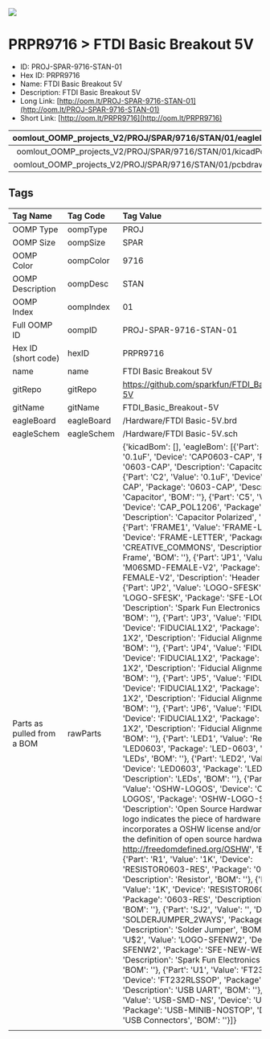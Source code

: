 


  
![][im]
# PRPR9716 > FTDI Basic Breakout 5V

- ID: PROJ-SPAR-9716-STAN-01
- Hex ID: PRPR9716
- Name: FTDI Basic Breakout 5V
- Description: FTDI Basic Breakout 5V
- Long Link: [http://oom.lt/PROJ-SPAR-9716-STAN-01](http://oom.lt/PROJ-SPAR-9716-STAN-01)
- Short Link: [http://oom.lt/PRPR9716](http://oom.lt/PRPR9716)
  

|oomlout_OOMP_projects_V2/PROJ/SPAR/9716/STAN/01/eagleImage.png|oomlout_OOMP_projects_V2/PROJ/SPAR/9716/STAN/01/eagleSchemImage.png|oomlout_OOMP_projects_V2/PROJ/SPAR/9716/STAN/01/kicadPcb3dFront.png|oomlout_OOMP_projects_V2/PROJ/SPAR/9716/STAN/01/kicadPcb3dBack.png|
| :---: | :---: | :---: | :---: |
|oomlout_OOMP_projects_V2/PROJ/SPAR/9716/STAN/01/kicadPcb3d.png|oomlout_OOMP_projects_V2/PROJ/SPAR/9716/STAN/01/bomBack.png|oomlout_OOMP_projects_V2/PROJ/SPAR/9716/STAN/01/bomFront.png|oomlout_OOMP_projects_V2/PROJ/SPAR/9716/STAN/01/pcbdraw.svg|
|oomlout_OOMP_projects_V2/PROJ/SPAR/9716/STAN/01/pcbdrawBack.svg||||

## Tags
  

|Tag Name|Tag Code|Tag Value|
| :--- | :--- | :--- |
|OOMP Type|oompType|PROJ|
|OOMP Size|oompSize|SPAR|
|OOMP Color|oompColor|9716|
|OOMP Description|oompDesc|STAN|
|OOMP Index|oompIndex|01|
|Full OOMP ID|oompID|PROJ-SPAR-9716-STAN-01|
|Hex ID (short code)|hexID|PRPR9716|
|name|name|FTDI Basic Breakout 5V|
|gitRepo|gitRepo|https://github.com/sparkfun/FTDI_Basic_Breakout-5V|
|gitName|gitName|FTDI_Basic_Breakout-5V|
|eagleBoard|eagleBoard|/Hardware/FTDI Basic-5V.brd|
|eagleSchem|eagleSchem|/Hardware/FTDI Basic-5V.sch|
|Parts as pulled from a BOM|rawParts|{'kicadBom': [], 'eagleBom': [{'Part': 'C1', 'Value': '0.1uF', 'Device': 'CAP0603-CAP', 'Package': '0603-CAP', 'Description': 'Capacitor', 'BOM': ''}, {'Part': 'C2', 'Value': '0.1uF', 'Device': 'CAP0603-CAP', 'Package': '0603-CAP', 'Description': 'Capacitor', 'BOM': ''}, {'Part': 'C5', 'Value': '10uF', 'Device': 'CAP_POL1206', 'Package': 'EIA3216', 'Description': 'Capacitor Polarized', 'BOM': ''}, {'Part': 'FRAME1', 'Value': 'FRAME-LETTER', 'Device': 'FRAME-LETTER', 'Package': 'CREATIVE_COMMONS', 'Description': 'Schematic Frame', 'BOM': ''}, {'Part': 'JP1', 'Value': '', 'Device': 'M06SMD-FEMALE-V2', 'Package': '1X06-SMD-FEMALE-V2', 'Description': 'Header 6', 'BOM': ''}, {'Part': 'JP2', 'Value': 'LOGO-SFESK', 'Device': 'LOGO-SFESK', 'Package': 'SFE-LOGO-FLAME', 'Description': 'Spark Fun Electronics PCB Logo', 'BOM': ''}, {'Part': 'JP3', 'Value': 'FIDUCIAL1X2', 'Device': 'FIDUCIAL1X2', 'Package': 'FIDUCIAL-1X2', 'Description': 'Fiducial Alignment Points', 'BOM': ''}, {'Part': 'JP4', 'Value': 'FIDUCIAL1X2', 'Device': 'FIDUCIAL1X2', 'Package': 'FIDUCIAL-1X2', 'Description': 'Fiducial Alignment Points', 'BOM': ''}, {'Part': 'JP5', 'Value': 'FIDUCIAL1X2', 'Device': 'FIDUCIAL1X2', 'Package': 'FIDUCIAL-1X2', 'Description': 'Fiducial Alignment Points', 'BOM': ''}, {'Part': 'JP6', 'Value': 'FIDUCIAL1X2', 'Device': 'FIDUCIAL1X2', 'Package': 'FIDUCIAL-1X2', 'Description': 'Fiducial Alignment Points', 'BOM': ''}, {'Part': 'LED1', 'Value': 'Red', 'Device': 'LED0603', 'Package': 'LED-0603', 'Description': 'LEDs', 'BOM': ''}, {'Part': 'LED2', 'Value': 'Green', 'Device': 'LED0603', 'Package': 'LED-0603', 'Description': 'LEDs', 'BOM': ''}, {'Part': 'LOGO1', 'Value': 'OSHW-LOGOS', 'Device': 'OSHW-LOGOS', 'Package': 'OSHW-LOGO-S', 'Description': 'Open Source Hardware Logo This logo indicates the piece of hardware it is found on incorporates a OSHW license and/or adheres to the definition of open source hardware found here: http://freedomdefined.org/OSHW', 'BOM': ''}, {'Part': 'R1', 'Value': '1K', 'Device': 'RESISTOR0603-RES', 'Package': '0603-RES', 'Description': 'Resistor', 'BOM': ''}, {'Part': 'R2', 'Value': '1K', 'Device': 'RESISTOR0603-RES', 'Package': '0603-RES', 'Description': 'Resistor', 'BOM': ''}, {'Part': 'SJ2', 'Value': '', 'Device': 'SOLDERJUMPER_2WAYS', 'Package': 'SJ_3', 'Description': 'Solder Jumper', 'BOM': ''}, {'Part': 'U$2', 'Value': 'LOGO-SFENW2', 'Device': 'LOGO-SFENW2', 'Package': 'SFE-NEW-WEB', 'Description': 'Spark Fun Electronics PCB Logo', 'BOM': ''}, {'Part': 'U1', 'Value': 'FT232RLSSOP', 'Device': 'FT232RLSSOP', 'Package': 'SSOP28DB', 'Description': 'USB UART', 'BOM': ''}, {'Part': 'X2', 'Value': 'USB-SMD-NS', 'Device': 'USB-SMD-NS', 'Package': 'USB-MINIB-NOSTOP', 'Description': 'USB Connectors', 'BOM': ''}]}|
||||



[im]: PROJ/SPAR/9716/STAN/01/kicadPcb3d_450.png
